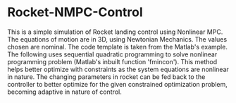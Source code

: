 # Rocket-NMPC-Control
This is a simple simulation of Rocket landing control using Nonlinear MPC. The equations of motion are in 3D, using Newtonian Mechanics. The values chosen are nominal.
The code template is taken from the Matlab's example. The following uses sequential quadratic programming to solve nonlinear programming problem (Matlab's inbuilt function 'fmincon'). 
This method helps better optimize with constraints as the system equations are nonlinear in nature. 
The changing parameters in rocket can be fed back to the controller to better optimize for the given constrained optimization problem, becoming adaptive in nature of control.
